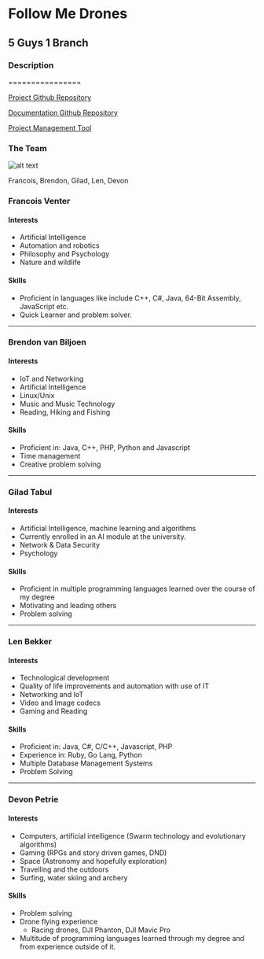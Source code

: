 # Follow Me Drones

## 5 Guys 1 Branch

### Description

================

<a href="https://github.com/cos301-2019-se/Follow-Me-Drones" target="_blank">Project Github Repository</a> <br> 

<a href="https://github.com/5-guys-1-branch/capstone-documentation" target="_blank">Documentation Github Repository</a> <br>

<a href="https://app.zenhub.com/workspaces/follow-me-drones-5cc8ba6d17cad12342431a8c/board?repos=182156295" target="_blank">Project Management Tool</a> 

### The Team

![alt text](https://i.imgur.com/H8qoSik.jpg "Logo Title Text 1")

Francois, Brendon, Gilad, Len, Devon

### Francois Venter
#### Interests
* Artificial Intelligence
* Automation and robotics
* Philosophy and Psychology
* Nature and wildlife

#### Skills
* Proficient in languages like include C++, C#, Java, 64-Bit Assembly, JavaScript etc.
* Quick Learner and problem solver.


<hr>

### Brendon van Biljoen

#### Interests
* IoT and Networking
* Artificial Intelligence
* Linux/Unix
* Music and Music Technology
* Reading, Hiking and Fishing

#### Skills
* Proficient in: Java, C++, PHP, Python and Javascript
* Time management
* Creative problem solving

<hr>

### Gilad Tabul

#### Interests
* Artificial Intelligence, machine learning and algorithms
* Currently enrolled in an AI module at the university.
* Network & Data Security
* Psychology

#### Skills
* Proficient in multiple programming languages learned over the course of my degree
* Motivating and leading others
* Problem solving

<hr>

### Len Bekker

#### Interests
* Technological development
* Quality of life improvements and automation with use of IT
* Networking and IoT
* Video and Image codecs
* Gaming and Reading

#### Skills
* Proficient in: Java, C#, C/C++, Javascript, PHP
* Experience in: Ruby, Go Lang, Python
* Multiple Database Management Systems
* Problem Solving 

<hr>

### Devon Petrie

#### Interests
* Computers, artificial intelligence (Swarm technology and evolutionary algorithms)
* Gaming (RPGs and story driven games, DND)
* Space (Astronomy and hopefully exploration)
* Travelling and the outdoors
* Surfing, water skiing and archery

#### Skills
* Problem solving
* Drone flying experience
	* Racing drones, DJI Phanton, DJI Mavic Pro
* Multitude of programming languages learned through my degree and from experience outside of it.

